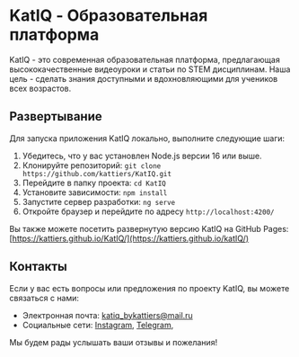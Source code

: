 # KatIQ - Образовательная платформа

KatIQ - это современная образовательная платформа, предлагающая высококачественные видеоуроки и статьи по STEM дисциплинам. Наша цель - сделать знания доступными и вдохновляющими для учеников всех возрастов.

## Развертывание

Для запуска приложения KatIQ локально, выполните следующие шаги:

1. Убедитесь, что у вас установлен Node.js версии 16 или выше.
2. Клонируйте репозиторий: `git clone https://github.com/kattiers/KatIQ.git`
3. Перейдите в папку проекта: `cd KatIQ`
4. Установите зависимости: `npm install`
5. Запустите сервер разработки: `ng serve`
6. Откройте браузер и перейдите по адресу `http://localhost:4200/`

Вы также можете посетить развернутую версию KatIQ на GitHub Pages: [https://kattiers.github.io/KatIQ/](https://kattiers.github.io/katIQ/)

## Контакты

Если у вас есть вопросы или предложения по проекту KatIQ, вы можете связаться с нами:

- Электронная почта: [katiq_bykattiers@mail.ru](mailto:katiq_bykattiers@mail.ru)
- Социальные сети: [Instagram](https://www.instagram.com/katiq_bykattiers?igsh=a3dpMmd1aDZ4Mjl4), [Telegram](https://t.me/katiq_bykattiers),

Мы будем рады услышать ваши отзывы и пожелания!
